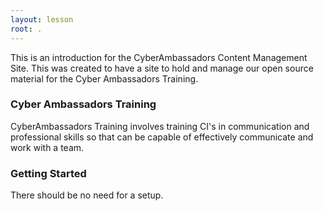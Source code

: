 ```yaml
---
layout: lesson
root: .
---
```


This is an introduction for the CyberAmbassadors Content Management Site. This was created to have a site to hold and manage our open source material for the Cyber Ambassadors Training.

### Cyber Ambassadors Training
CyberAmbassadors Training involves training CI's in communication and professional skills so that can be capable of effectively communicate and work with a team.

### Getting Started
There should be no need for a setup.